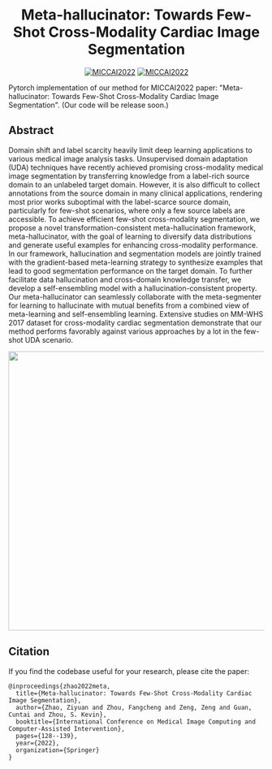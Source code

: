 

<div align="center">

# Meta-hallucinator: Towards Few-Shot Cross-Modality Cardiac Image Segmentation

[![MICCAI2022](https://img.shields.io/badge/arXiv-2203.12454-blue)](https://link.springer.com/chapter/10.1007/978-3-031-16443-9_13)
[![MICCAI2022](https://img.shields.io/badge/Conference-MICCAI2022-green)](https://link.springer.com/chapter/10.1007/978-3-031-16443-9_13)



</div>

Pytorch implementation of our method for MICCAI2022 paper: "Meta-hallucinator: Towards Few-Shot Cross-Modality Cardiac Image Segmentation". (Our code will be release soon.)

## Abstract
Domain shift and label scarcity heavily limit deep learning applications to various medical image analysis tasks. Unsupervised domain adaptation (UDA) techniques have recently achieved promising cross-modality medical image segmentation by transferring knowledge from a label-rich source domain to an unlabeled target domain. However, it is also difficult to collect annotations from the source domain in many clinical applications, rendering most prior works suboptimal with the label-scarce source domain, particularly for few-shot scenarios, where only a few source labels are accessible. To achieve efficient few-shot cross-modality segmentation, we propose a novel transformation-consistent meta-hallucination framework, meta-hallucinator, with the goal of learning to diversify data distributions and generate useful examples for enhancing cross-modality performance. In our framework, hallucination and segmentation models are jointly trained with the gradient-based meta-learning strategy to synthesize examples that lead to good segmentation performance on the target domain. To further facilitate data hallucination and cross-domain knowledge transfer, we develop a self-ensembling model with a hallucination-consistent property. Our meta-hallucinator can seamlessly collaborate with the meta-segmenter for learning to hallucinate with mutual benefits from a combined view of meta-learning and self-ensembling learning. Extensive studies on MM-WHS 2017 dataset for cross-modality cardiac segmentation demonstrate that our method performs favorably against various approaches by a lot in the few-shot UDA scenario.

<p align="center">
<img src="https://github.com/jacobzhaoziyuan/MT-UDA/blob/main/assets/archi.png" width="550">
</p>







## Citation
If you find the codebase useful for your research, please cite the paper:
```
@inproceedings{zhao2022meta,
  title={Meta-hallucinator: Towards Few-Shot Cross-Modality Cardiac Image Segmentation},
  author={Zhao, Ziyuan and Zhou, Fangcheng and Zeng, Zeng and Guan, Cuntai and Zhou, S. Kevin},
  booktitle={International Conference on Medical Image Computing and Computer-Assisted Intervention},
  pages={128--139},
  year={2022},
  organization={Springer}
}
```
